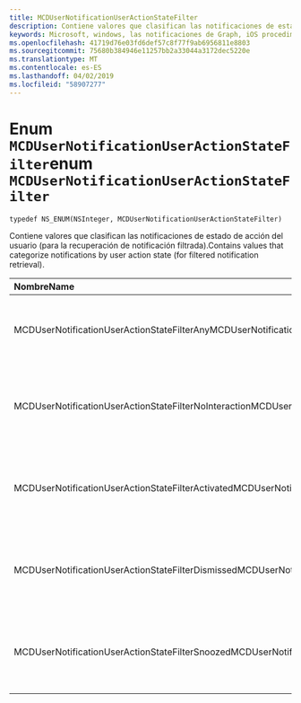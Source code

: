 ```yaml
---
title: MCDUserNotificationUserActionStateFilter
description: Contiene valores que clasifican las notificaciones de estado de acción del usuario (para la recuperación de notificación filtrada).
keywords: Microsoft, windows, las notificaciones de Graph, iOS procedimientos, procedimientos iPhone
ms.openlocfilehash: 41719d76e03fd6def57c8f77f9ab6956811e8803
ms.sourcegitcommit: 75680b384946e11257bb2a33044a3172dec5220e
ms.translationtype: MT
ms.contentlocale: es-ES
ms.lasthandoff: 04/02/2019
ms.locfileid: "58907277"
---
```

# <a name="enum-mcdusernotificationuseractionstatefilter"></a><span data-ttu-id="0268d-104">Enum `MCDUserNotificationUserActionStateFilter`</span><span class="sxs-lookup"><span data-stu-id="0268d-104">enum `MCDUserNotificationUserActionStateFilter`</span></span>

```
typedef NS_ENUM(NSInteger, MCDUserNotificationUserActionStateFilter)
```

<span data-ttu-id="0268d-105">Contiene valores que clasifican las notificaciones de estado de acción del usuario (para la recuperación de notificación filtrada).</span><span class="sxs-lookup"><span data-stu-id="0268d-105">Contains values that categorize notifications by user action state (for filtered notification retrieval).</span></span>

|<span data-ttu-id="0268d-106">Nombre</span><span class="sxs-lookup"><span data-stu-id="0268d-106">Name</span></span> | <span data-ttu-id="0268d-107">Valor</span><span class="sxs-lookup"><span data-stu-id="0268d-107">Value</span></span> | <span data-ttu-id="0268d-108">Descripción</span><span class="sxs-lookup"><span data-stu-id="0268d-108">Description</span></span> |
|:-- |:-- |:-- |
|   <span data-ttu-id="0268d-109">MCDUserNotificationUserActionStateFilterAny</span><span class="sxs-lookup"><span data-stu-id="0268d-109">MCDUserNotificationUserActionStateFilterAny</span></span>|<span data-ttu-id="0268d-110">0</span><span class="sxs-lookup"><span data-stu-id="0268d-110">0</span></span>| <span data-ttu-id="0268d-111">Incluir notificaciones independientemente del estado de acción del usuario.</span><span class="sxs-lookup"><span data-stu-id="0268d-111">Include notifications regardless of user action state.</span></span>|
|   <span data-ttu-id="0268d-112">MCDUserNotificationUserActionStateFilterNoInteraction</span><span class="sxs-lookup"><span data-stu-id="0268d-112">MCDUserNotificationUserActionStateFilterNoInteraction</span></span> |<span data-ttu-id="0268d-113">1</span><span class="sxs-lookup"><span data-stu-id="0268d-113">1</span></span>| <span data-ttu-id="0268d-114">Incluyen las notificaciones que no se ha actuado por el usuario.</span><span class="sxs-lookup"><span data-stu-id="0268d-114">Include notifications that have not been acted on by the user.</span></span>|
|   <span data-ttu-id="0268d-115">MCDUserNotificationUserActionStateFilterActivated</span><span class="sxs-lookup"><span data-stu-id="0268d-115">MCDUserNotificationUserActionStateFilterActivated</span></span>|<span data-ttu-id="0268d-116">2</span><span class="sxs-lookup"><span data-stu-id="0268d-116">2</span></span>| <span data-ttu-id="0268d-117">Incluyen las notificaciones que se han activado por el usuario.</span><span class="sxs-lookup"><span data-stu-id="0268d-117">Include notifications that have been activated by the user.</span></span>|
|   <span data-ttu-id="0268d-118">MCDUserNotificationUserActionStateFilterDismissed</span><span class="sxs-lookup"><span data-stu-id="0268d-118">MCDUserNotificationUserActionStateFilterDismissed</span></span>|<span data-ttu-id="0268d-119">3</span><span class="sxs-lookup"><span data-stu-id="0268d-119">3</span></span>| <span data-ttu-id="0268d-120">Incluyen las notificaciones que se han descartado por el usuario.</span><span class="sxs-lookup"><span data-stu-id="0268d-120">Include notifications that have been dismissed by the user.</span></span>|
|   <span data-ttu-id="0268d-121">MCDUserNotificationUserActionStateFilterSnoozed</span><span class="sxs-lookup"><span data-stu-id="0268d-121">MCDUserNotificationUserActionStateFilterSnoozed</span></span>|<span data-ttu-id="0268d-122">4</span><span class="sxs-lookup"><span data-stu-id="0268d-122">4</span></span>| <span data-ttu-id="0268d-123">Incluyen las notificaciones que se han pospuesto por el usuario.</span><span class="sxs-lookup"><span data-stu-id="0268d-123">Include notifications that have been snoozed by the user.</span></span>|